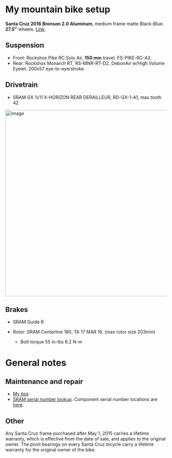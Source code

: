 # My mountain bike setup

**Santa Cruz 2016 Bronson 2.0 Aluminum**, medium frame matte Black-Blue. **27.5"** wheels. [Link](https://www.santacruzbicycles.com/en-US/bike/bronson/2). 

## Suspension

- Front: Rockshox Pike RC Solo Air, **150 mm** travel. FS-PIKE-RC-A2. 
- Rear: Rockshox Monarch RT, RS-MNR-RT-D2. DebonAir w/High Volume Eyelet. 200x57 eye-to-eye/stroke

## Drivetrain

- SRAM GX 1x11 X-HORIZON REAR DERAILLEUR, RD-GX-1-A1, max tooth 42

<img width="580" alt="image" src="https://user-images.githubusercontent.com/55260620/169641254-582b15c8-f224-442b-9d9f-50b322bc44c4.png">


## Brakes

- SRAM Guide R

- Rotor: SRAM Centerline 180. TA 17 MAR 16. (max rotor size 203mm)
  - Bolt torque 55 in-lbs 6.2 N-m

# General notes

## Maintenance and repair

- [My tips](https://github.com/aisichenko/mtbrc/blob/main/tips.md)
- [SRAM serial number lookup](https://www.sram.com/en/service/browse-by-product). Component serial number locations are [here](https://www.sram.com/globalassets/document-hierarchy/service-manuals/component-serial-number-locator.pdf).

## Other

Any Santa Cruz frame purchased after May 1, 2015 carries a lifetime warranty, which is effective from the date of sale, and applies to the original owner. The pivot bearings on every Santa Cruz bicycle carry a lifetime warranty for the original owner of the bike.

